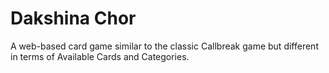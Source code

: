# Dakshina Chor

A web-based card game similar to the classic Callbreak game but different in terms of Available Cards and Categories. 

